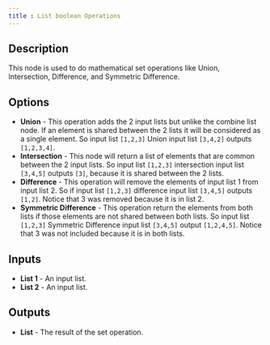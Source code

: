 ```yaml
---
title : List boolean Operations
---
```


## Description

This node is used to do mathematical set operations like Union,
Intersection, Difference, and Symmetric Difference.

## Options

- **Union** - This operation adds the 2 input lists but unlike the combine list
  node. If an element is shared between the 2 lists it will be considered as a
  single element. So input list `[1,2,3]` Union input list `[3,4,2]` outputs
  `[1,2,3,4]`.
- **Intersection** - This node will return a list of elements that are common
  between the 2 input lists. So input list `[1,2,3]` intersection input list
  `[3,4,5]` outputs `[3]`, because it is shared between the 2 lists.
- **Difference** - This operation will remove the elements of input list 1 from
  input list 2. So if input list `[1,2,3]` difference input list `[3,4,5]`
  outputs `[1,2]`. Notice that 3 was removed because it is in list 2.
- **Symmetric Difference** - This operation return the elements from both lists
  if those elements are not shared between both lists. So input list `[1,2,3]`
  Symmetric Difference input list `[3,4,5]` output `[1,2,4,5]`. Notice that 3
  was not included because it is in both lists.

## Inputs

- **List 1** - An input list.
- **List 2** - An input list.

## Outputs

- **List** - The result of the set operation.
